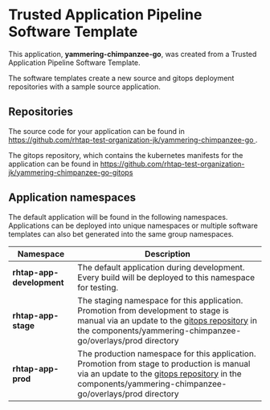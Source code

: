 # Trusted Application Pipeline Software Template

This application, **yammering-chimpanzee-go**, was created from a Trusted Application Pipeline Software Template.

The software templates create a new source and gitops deployment repositories with a sample source application. 

## Repositories

The source code for your application can be found in [https://github.com/rhtap-test-organization-jk/yammering-chimpanzee-go ](https://github.com/rhtap-test-organization-jk/yammering-chimpanzee-go ).
 
The gitops repository, which contains the kubernetes manifests for the application can be found in 
[https://github.com/rhtap-test-organization-jk/yammering-chimpanzee-go-gitops ](https://github.com/rhtap-test-organization-jk/yammering-chimpanzee-go-gitops ) 

## Application namespaces 

The default application will be found in the following namespaces. Applications can be deployed into unique namespaces or multiple software templates can also bet generated into the same group namespaces.  

|  Namespace   |  Description   |  
| -------- | -------- |   
| **rhtap-app-development** | The default application during development. Every build will be deployed to this namespace for testing. | 
| **rhtap-app-stage** | The staging namespace for this application. Promotion from development to stage is manual via an update to the [gitops repository](https://github.com/rhtap-test-organization-jk/yammering-chimpanzee-go-gitops ) in the components/yammering-chimpanzee-go/overlays/prod directory |  
| **rhtap-app-prod** | The production namespace for this application. Promotion from stage to production is manual via an update to the [gitops repository](https://github.com/rhtap-test-organization-jk/yammering-chimpanzee-go-gitops ) in the components/yammering-chimpanzee-go/overlays/prod directory | 
